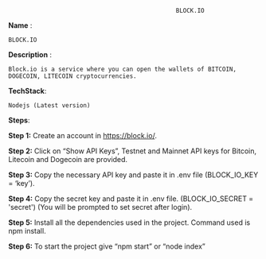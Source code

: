                                                    BLOCK.IO
                                                            
**Name** : 

    BLOCK.IO

**Description** : 

    Block.io is a service where you can open the wallets of BITCOIN, DOGECOIN, LITECOIN cryptocurrencies.

**TechStack**:

    Nodejs (Latest version)
    
**Steps**: 

  **Step 1:** Create an account in https://block.io/.
  
  **Step 2:** Click on “Show API Keys”, Testnet and Mainnet API keys for Bitcoin, Litecoin and Dogecoin are provided.
  
  **Step 3:** Copy the necessary API key and paste it in .env file (BLOCK_IO_KEY = ‘key’).
  
  **Step 4:** Copy the secret key and paste it in .env file. (BLOCK_IO_SECRET = 'secret') (You will be prompted to set secret after login).
  
  **Step 5:** Install all the dependencies used in the project. Command used is npm install.
  
  **Step 6:** To start the project give “npm start” or “node index”

 
